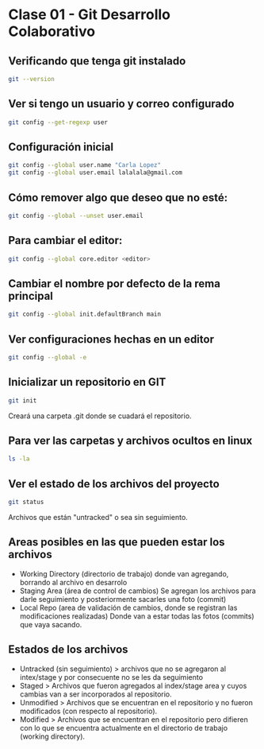 # Clase 01 - Git Desarrollo Colaborativo

## Verificando que tenga git instalado

```sh
git --version
```

## Ver si tengo un usuario y correo configurado

```sh
git config --get-regexp user
```

## Configuración inicial

```sh
git config --global user.name "Carla Lopez"
git config --global user.email lalalala@gmail.com
```

## Cómo remover algo que deseo que no esté:

```sh
git config --global --unset user.email
```

## Para cambiar el editor:

```sh
git config --global core.editor <editor>
```

## Cambiar el nombre por defecto de la rema principal

```sh
git config --global init.defaultBranch main
```

## Ver configuraciones hechas en un editor

```sh
git config --global -e
```

## Inicializar un repositorio en GIT

```sh
git init
```
Creará una carpeta .git donde se cuadará el repositorio.

## Para ver las carpetas y archivos ocultos en linux

```sh
ls -la
``` 
## Ver el estado de los archivos del proyecto

```sh
git status
```
Archivos que están "untracked" o sea sin seguimiento.

## Areas posibles en las que pueden estar los archivos

* Working Directory (directorio de trabajo) donde van agregando, borrando al archivo en desarrolo
* Staging Area (área de control de cambios) Se agregan los archivos para darle seguimiento y posteriormente sacarles una foto (commit)
* Local Repo (area de validación de cambios, donde se registran las modificaciones realizadas) Donde van a estar todas las fotos (commits) que vaya sacando.

## Estados de los archivos

* Untracked (sin seguimiento) > archivos que no se agregaron al intex/stage y por consecuente no se les da seguimiento
* Staged > Archivos que fueron agregados al index/stage area y cuyos cambias van a ser incorporados al repositorio.
* Unmodified > Archivos que se encuentran en el repositorio y no fueron modificados (con respecto al repositorio).
* Modified > Archivos que se encuentran en el repositorio pero difieren con lo que se encuentra actualmente en el directorio de trabajo (working directory).